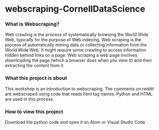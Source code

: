 # webscraping-CornellDataScience


### What is Webscraping?
Web crawling is the process of systematically browsing the World Wide Web, typically for the purpose of Web indexing.
Web scraping is the process of automatically mining data or collecting information from the World Wide Web. It might require some crawling to access information hidden behind links on a page.
Web scraping a web page involves downloading the page (which a browser does when you view it) and then extracting the content from it

### What this project is about
This workshop is an introduction to webscraping. The comments on reddit are webscraped using code that reads html tag names.
Python and HTML are used in this process. 

### How to view this project
Download the python code and open it on Atom or Visual Studio Code
